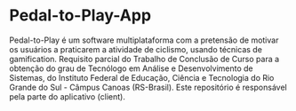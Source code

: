 # Pedal-to-Play-App
Pedal-to-Play é um software multiplataforma com a pretensão de motivar os usuários a praticarem a atividade de ciclismo, usando técnicas de gamification. Requisito parcial do Trabalho de Conclusão de Curso para a obtenção do grau de Tecnólogo em Análise e Desenvolvimento de Sistemas, do Instituto Federal de Educação, Ciência e Tecnologia do Rio Grande do Sul - Câmpus Canoas (RS-Brasil). Este repositório é responsável pela parte do aplicativo (client).
